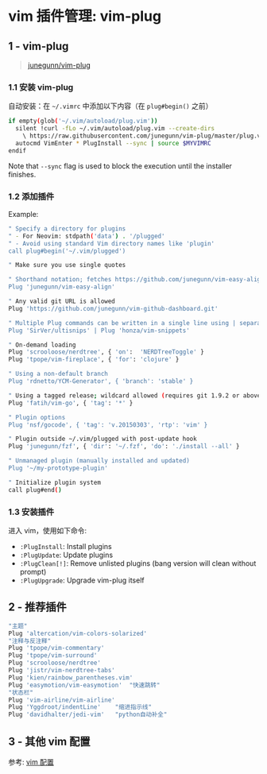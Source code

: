 # vim 插件管理: vim-plug

## 1 - vim-plug

> [junegunn/vim-plug](https://github.com/junegunn/vim-plug)

### 1.1 安装 vim-plug

自动安装：在 `~/.vimrc` 中添加以下内容（在 `plug#begin()` 之前）

```bash
if empty(glob('~/.vim/autoload/plug.vim'))
  silent !curl -fLo ~/.vim/autoload/plug.vim --create-dirs
    \ https://raw.githubusercontent.com/junegunn/vim-plug/master/plug.vim
  autocmd VimEnter * PlugInstall --sync | source $MYVIMRC
endif
```

Note that `--sync` flag is used to block the execution until the installer finishes.

### 1.2 添加插件

Example:

```bash
" Specify a directory for plugins
" - For Neovim: stdpath('data') . '/plugged'
" - Avoid using standard Vim directory names like 'plugin'
call plug#begin('~/.vim/plugged')

" Make sure you use single quotes

" Shorthand notation; fetches https://github.com/junegunn/vim-easy-align
Plug 'junegunn/vim-easy-align'

" Any valid git URL is allowed
Plug 'https://github.com/junegunn/vim-github-dashboard.git'

" Multiple Plug commands can be written in a single line using | separators
Plug 'SirVer/ultisnips' | Plug 'honza/vim-snippets'

" On-demand loading
Plug 'scrooloose/nerdtree', { 'on':  'NERDTreeToggle' }
Plug 'tpope/vim-fireplace', { 'for': 'clojure' }

" Using a non-default branch
Plug 'rdnetto/YCM-Generator', { 'branch': 'stable' }

" Using a tagged release; wildcard allowed (requires git 1.9.2 or above)
Plug 'fatih/vim-go', { 'tag': '*' }

" Plugin options
Plug 'nsf/gocode', { 'tag': 'v.20150303', 'rtp': 'vim' }

" Plugin outside ~/.vim/plugged with post-update hook
Plug 'junegunn/fzf', { 'dir': '~/.fzf', 'do': './install --all' }

" Unmanaged plugin (manually installed and updated)
Plug '~/my-prototype-plugin'

" Initialize plugin system
call plug#end()
```

### 1.3 安装插件

进入 vim，使用如下命令:

* `:PlugInstall`: Install plugins
* `:PlugUpdate`: Update plugins
* `:PlugClean[!]`: Remove unlisted plugins (bang version will clean without prompt)
* `:PlugUpgrade`: Upgrade vim-plug itself

## 2 - 推荐插件

```bash
"主题"
Plug 'altercation/vim-colors-solarized'
"注释与反注释"
Plug 'tpope/vim-commentary'
Plug 'tpope/vim-surround'
Plug 'scrooloose/nerdtree'
Plug 'jistr/vim-nerdtree-tabs'
Plug 'kien/rainbow_parentheses.vim'
Plug 'easymotion/vim-easymotion'  "快速跳转"
"状态栏"
Plug 'vim-airline/vim-airline'
Plug 'Yggdroot/indentLine'    "缩进指示线"
Plug 'davidhalter/jedi-vim'   "python自动补全"
```

## 3 - 其他 vim 配置

参考: [vim 配置](./vim配置.md)
